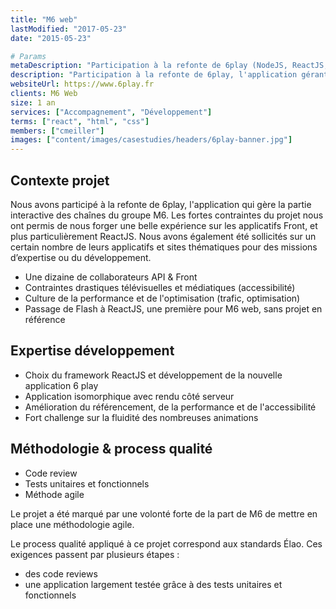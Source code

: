 ```yaml
---
title: "M6 web"
lastModified: "2017-05-23"
date: "2015-05-23"

# Params
metaDescription: "Participation à la refonte de 6play (NodeJS, ReactJS, Flux, Jest, CucumberJS, PhantomJS, webpack, Jenkins)"
description: "Participation à la refonte de 6play, l'application gérant la partie interactive des chaînes du groupe M6."
websiteUrl: https://www.6play.fr
clients: M6 Web
size: 1 an
services: ["Accompagnement", "Développement"]
terms: ["react", "html", "css"]
members: ["cmeiller"]
images: ["content/images/casestudies/headers/6play-banner.jpg"]
---
```


## Contexte projet
Nous avons participé à la refonte de 6play, l'application qui gère la partie interactive des chaînes du groupe M6. Les fortes contraintes du projet nous ont permis de nous forger une belle expérience sur les applicatifs Front, et plus particulièrement ReactJS. Nous avons également été sollicités sur un certain nombre de leurs applicatifs et sites thématiques pour des missions d’expertise ou du développement.
* Une dizaine de collaborateurs API & Front
* Contraintes drastiques télévisuelles et médiatiques (accessibilité)
* Culture de la performance et de l'optimisation (trafic, optimisation)
* Passage de Flash à ReactJS, une première pour M6 web, sans projet en référence

## Expertise développement

* Choix du framework ReactJS et développement de la nouvelle application 6 play
* Application isomorphique avec rendu côté serveur
* Amélioration du référencement, de la performance et de l'accessibilité
* Fort challenge sur la fluidité des nombreuses animations

## Méthodologie & process qualité

* Code review
* Tests unitaires et fonctionnels
* Méthode agile

Le projet a été marqué par une volonté forte de la part de M6 de mettre en place une méthodologie agile.

Le process qualité appliqué à ce projet correspond aux standards Élao. Ces exigences passent par plusieurs étapes :

* des code reviews
* une application largement testée grâce à des tests unitaires et fonctionnels
